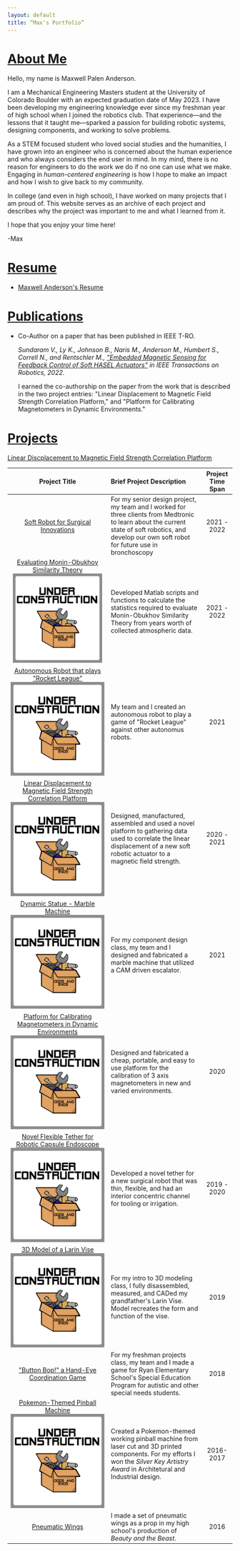 ```yaml
---
layout: default
title: “Max's Portfolio”
---
```


# [About Me](#about-me)

Hello, my name is Maxwell Palen Anderson. 

I am a Mechanical Engineering Masters student at the University of Colorado Boulder with an expected graduation date of May 2023. I have been developing my engineering knowledge ever since my freshman year of high school when I joined the robotics club. That experience&mdash;and the lessons that it taught me&mdash;sparked a passion for building robotic systems, designing components, and working to solve problems.

As a STEM focused student who loved social studies and the humanities, I have grown into an engineer who is concerned about the human experience and who always considers the end user in mind. In my mind, there is no reason for engineers to do the work we do if no one can use what we make. Engaging in _human-centered engineering_ is how I hope to make an impact and how I wish to give back to my community.

In college (and even in high school), I have worked on many projects that I am proud of. This website serves as an archive of each project and describes why the project was important to me and what I learned from it.

I hope that you enjoy your time here! 

-Max

# [Resume](#resume)

* [Maxwell Anderson's Resume](resume.html)

# [Publications](#publications)

* Co-Author on a paper that has been published in IEEE T-RO. 

  *Sundaram V., Ly K., Johnson B., Naris M., Anderson M., Humbert S., Correll N., and Rentschler M., ["Embedded Magnetic Sensing for Feedback Control of Soft HASEL Actuators"](https://ieeexplore.ieee.org/document/9882180) in IEEE Transactions on Robotics, 2022.*
  
  I earned the co-authorship on the paper from the work that is described in the two project entries: "Linear Displacement to Magnetic Field Strength Correlation Platform," and "Platform for Calibrating Magnetometers in Dynamic Environments."

# [Projects](#projects)

<!--[Evaluating Monin-Obukhov Simularity Theory](./projects/Monin_Obukhov.html)-->
<!--[Autonomous Robot that plays "Rocket League"](./projects/Rocket_League_Bot.html)-->
[Linear Discplacement to Magnetic Field Strength Correlation Platform](./projects/Linear_Displacement_Correlation_Platform.html)
<!--[Dynamic Statue - Marble Machine](./projects/Marble_Machine.html)-->
<!--[Platform for Calibrating Magnetometers in Dynamic Environments](./projects/Calibrate_Magnetometers.html)-->
<!--[Novel Flexible Tether for Robotic Capsule Endoscope](./projects/RCE_Tether.html)-->
<!--[3D Model of a Larin Vise](./projects/Larin_Vise.html)-->
<!--[Pokemon themed Pinball Machine](./projects/Pinball.html)-->

| Project Title | Brief Project Description | Project Time Span |
|:-------------:|:--------------------------|:--------------:|
|[Soft Robot for Surgical Innovations](./projects/Soft_Robot_for_Surgical_Innovations.html)| For my senior design project, my team and I worked for three clients from Medtronic to learn about the current state of soft robotics, and develop our own soft robot for future use in bronchoscopy| 2021 - 2022 |
| <a class="wip" href="#"> Evaluating Monin-Obukhov Similarity Theory <img src="Underconstruction2.png" width="200" height="200" alt="WIP"> </a> | Developed Matlab scripts and functions to calculate the statistics required to evaluate Monin-Obukhov Similarity Theory from years worth of collected atmospheric data.| 2021 - 2022 |
|<a class="wip" href="#"> Autonomous Robot that plays "Rocket League" <img src="Underconstruction2.png" alt="WIP"> </a>| My team and I created an autonomous robot to play a game of "Rocket League" against other autonomus robots.| 2021 |
|<a class="wip" href="#"> Linear Displacement to Magnetic Field Strength Correlation Platform <img src="Underconstruction2.png" alt="WIP"> </a>| Designed, manufactured, assembled and used a novel platform to gathering data used to correlate the linear displacement of a new soft robotic actuator to a magnetic field strength.| 2020 - 2021 |
|<a class="wip" href="#"> Dynamic Statue - Marble Machine <img src="Underconstruction2.png" alt="WIP"> </a>| For my component design class, my team and I designed and fabricated a marble machine that utilized a CAM driven escalator.| 2021 |
|<a class="wip" href="#"> Platform for Calibrating Magnetometers in Dynamic Environments <img src="Underconstruction2.png" alt="WIP"> </a>|Designed and fabricated a cheap, portable, and easy to use platform for the calibration of 3 axis magnetometers in new and varied environments.| 2020 |
|<a class="wip" href="#"> Novel Flexible Tether for Robotic Capsule Endoscope <img src="Underconstruction2.png" alt="WIP"> </a>| Developed a novel tether for a new surgical robot that was thin, flexible, and had an interior concentric channel for tooling or irrigation.| 2019 - 2020 |
|<a class="wip" href="#"> 3D Model of a Larin Vise <img src="Underconstruction2.png" alt="WIP"> </a>| For my intro to 3D modeling class, I fully disassembled, measured, and CADed my grandfather's Larin Vise. Model recreates the form and function of the vise.| 2019 |
|["Button Bop!" a Hand-Eye Coordination Game](./projects/Button_Bop.html)| For my freshman projects class, my team and I made a game for Ryan Elementary School's Special Education Program for autistic and other special needs students.| 2018 |
|<a class="wip" href="#"> Pokemon-Themed Pinball Machine <img src="Underconstruction2.png" alt="WIP"> </a>| Created a Pokemon-themed working pinball machine from laser cut and 3D printed components. For my efforts I won the _Silver Key Artistry Award_ in Architetural and Industrial design.| 2016-2017 |
|[Pneumatic Wings](./projects/Beauty_and_Beast_Wings.html)| I made a set of pneumatic wings as a prop in my high school's production of _Beauty and the Beast_.| 2016 |
